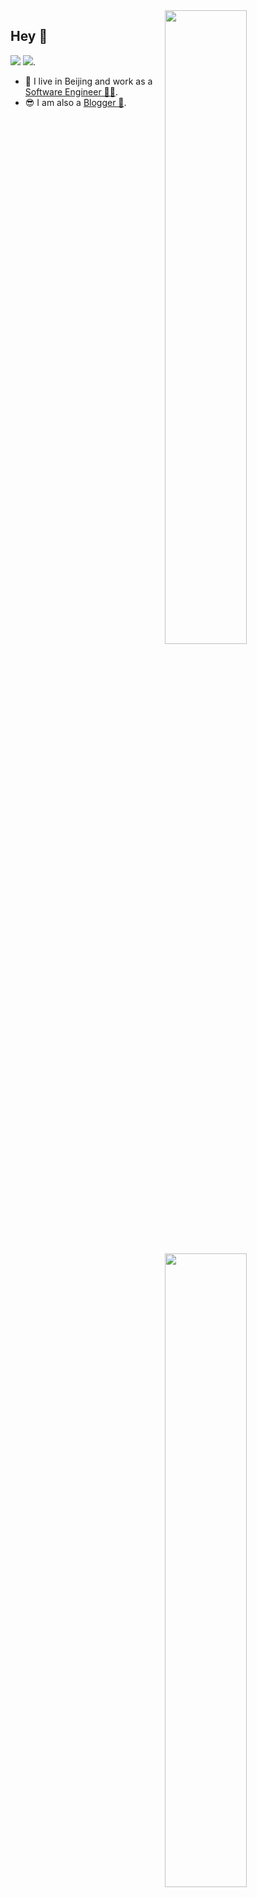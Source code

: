 <img align="right" width="51%" src="https://github-readme-stats.vercel.app/api?username=TIX007&title_color=eb1f6a&icon_color=999&text_color=999999&bg_color=0,27282200,0000000F&show_icons=true&hide_border=true&count_private=true">

<img align='right' width='51%' src="https://github-readme-stats.vercel.app/api/top-langs/?username=TIX007&hide=html,java,jupyter%20notebook,css&layout=compact&card_width=495&title_color=eb1f6a&icon_color=e28905&text_color=999999&bg_color=0,27282200,0000000F&hide_border=true">


## Hey 👋


[![](https://img.shields.io/badge/dynamic/json?label=%E5%BE%AE%E5%8D%9A%E5%85%B3%E6%B3%A8&query=%24.data.totalSubs&url=https%3A%2F%2Fapi.spencerwoo.com%2Fsubstats%2F%3Fsource%3Dweibo%26queryKey%3D2558497932&labelColor=e71f19&color=040000&logo=sina-weibo&longCache=true)](https://weibo.com/u/2558497932)
[![](https://img.shields.io/badge/dynamic/json?color=000000&label=GitHub&query=%24.data.totalSubs&suffix=%20followers&url=https%3A%2F%2Fapi.spencerwoo.com%2Fsubstats%2F%3Fsource%3Dgithub%26queryKey%3Dyihuaxiang)](https://github.com/TIX007).

- 🔭 I live in Beijing and work as a [Software Engineer 👨‍💻](). 
- 😎 I am also a [Blogger 📝](https://z.wiki).
